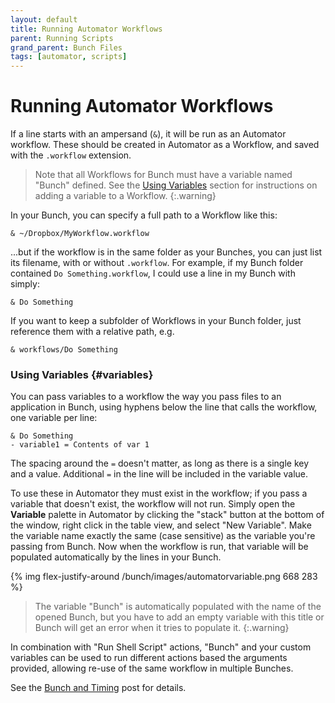 ```yaml
---
layout: default
title: Running Automator Workflows
parent: Running Scripts
grand_parent: Bunch Files
tags: [automator, scripts]
---
```

# Running Automator Workflows

If a line starts with an ampersand (`&`), it will be run as an Automator workflow. These should be created in Automator as a Workflow, and saved with the `.workflow` extension.

> Note that all Workflows for Bunch must have a variable named "Bunch" defined. See the [Using Variables](#variables) section for instructions on adding a variable to a Workflow.
{:.warning}

In your Bunch, you can specify a full path to a Workflow like this:

```bunch
& ~/Dropbox/MyWorkflow.workflow
```

...but if the workflow is in the same folder as your Bunches, you can just list its filename, with or without `.workflow`. For example, if my Bunch folder contained `Do Something.workflow`, I could use a line in my Bunch with simply:

```bunch
& Do Something
```

If you want to keep a subfolder of Workflows in your Bunch folder, just reference them with a relative path, e.g.

```bunch
& workflows/Do Something
```

### Using Variables {#variables}

You can pass variables to a workflow the way you pass files to an application in Bunch, using hyphens below the line that calls the workflow, one variable per line:

```bunch
& Do Something
- variable1 = Contents of var 1
```

The spacing around the `=` doesn't matter, as long as there is a single key and a value. Additional `=` in the line will be included in the variable value.

To use these in Automator they must exist in the workflow; if you pass a variable that doesn't exist, the workflow will not run. Simply open the __Variable__ palette in Automator by clicking the "stack" button at the bottom of the window, right click in the table view, and select "New Variable". Make the variable name exactly the same (case sensitive) as the variable you're passing from Bunch. Now when the workflow is run, that variable will be populated automatically by the lines in your Bunch.

{% img flex-justify-around /bunch/images/automatorvariable.png 668 283 %}

> The variable "Bunch" is automatically populated with the name of the opened Bunch, but you have to add an empty variable with this title or Bunch will get an error when it tries to populate it. 
{:.warning}

In combination with "Run Shell Script" actions, "Bunch" and your custom variables can be used to run different actions based the arguments provided, allowing re-use of the same workflow in multiple Bunches.

See the [Bunch and Timing](https://brettterpstra.com/2019/07/02/bunch-and-timing/) post for details.
